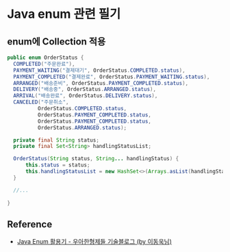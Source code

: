 # Java enum 관련 필기

## enum에 Collection 적용

```java
public enum OrderStatus {
  COMPLETED("주문완료"),
  PAYMENT_WAITING("결제대기", OrderStatus.COMPLETED.status),
  PAYMENT_COMPLETED("결제완료", OrderStatus.PAYMENT_WAITING.status),
  ARRANGED("배송준비", OrderStatus.PAYMENT_COMPLETED.status),
  DELIVERY("배송중", OrderStatus.ARRANGED.status),
  ARRIVAL("배송완료", OrderStatus.DELIVERY.status),
  CANCELED("주문취소",
          OrderStatus.COMPLETED.status,
          OrderStatus.PAYMENT_COMPLETED.status,
          OrderStatus.PAYMENT_COMPLETED.status,
          OrderStatus.ARRANGED.status);

  private final String status;
  private final Set<String> handlingStatusList;

  OrderStatus(String status, String... handlingStatus) {
      this.status = status;
      this.handlingStatusList = new HashSet<>(Arrays.asList(handlingStatus));
  }

  //...
  
}
```

## Reference

- [Java Enum 활용기 - 우아한형제들 기술블로그 (by 이동욱님)](https://techblog.woowahan.com/2527/)